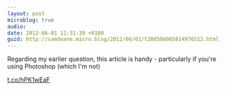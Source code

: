 ```yaml
---
layout: post
microblog: true
audio: 
date: 2012-06-01 11:31:39 +0100
guid: http://samdeane.micro.blog/2012/06/01/t208506085814976512.html
---
```

Regarding my earlier question, this article is handy - particularly if you're using Photoshop (which I'm not)

[t.co/hPK1wEaF](http://t.co/hPK1wEaF)
